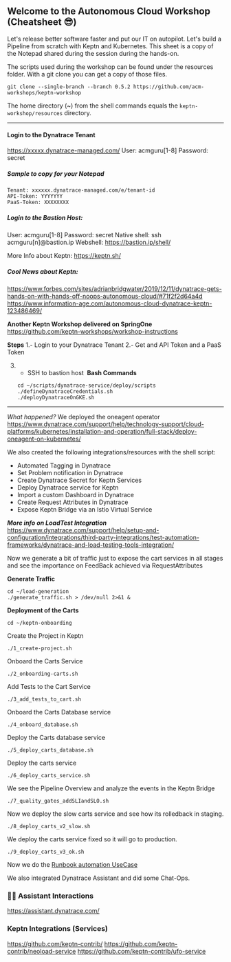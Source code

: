 ## Welcome to the Autonomous Cloud Workshop (Cheatsheet 😎)

Let's release better software faster and put our IT on autopilot. Let's build a Pipeline from scratch with Keptn and Kubernetes.
This sheet is a copy of the Notepad shared during the session during the hands-on.


The scripts used during the workshop can be found under the resources folder. With a git clone you can get a copy of those files.  
```
git clone --single-branch --branch 0.5.2 https://github.com/acm-workshops/keptn-workshop 
```
The home directory (~) from the shell commands equals the ``keptn-workshop/resources`` directory.

----

#### Login to the Dynatrace Tenant

https://xxxxx.dynatrace-managed.com/
User: acmguru[1-8]
Password: secret

##### Sample to copy for your Notepad

```
Tenant: xxxxxx.dynatrace-managed.com/e/tenant-id
API-Token: YYYYYYY
PaaS-Token: XXXXXXXX
```

##### **Login to the Bastion Host:** 
User: acmguru[1-8]
Password: secret
Native shell: ssh  acmguru[n]@bastion.ip
Webshell: https://bastion.ip/shell/

More Info about Keptn: https://keptn.sh/

##### Cool News about Keptn:

https://www.forbes.com/sites/adrianbridgwater/2019/12/11/dynatrace-gets-hands-on-with-hands-off-noops-autonomous-cloud/#71f2f2d64a4d
https://www.information-age.com/autonomous-cloud-dynatrace-keptn-123486469/

**Another Keptn Workshop delivered on SpringOne**
https://github.com/keptn-workshops/workshop-instructions

**Steps**
1.- Login to your Dynatrace Tenant
2.- Get and API Token and a PaaS Token 

3. - SSH to bastion host 
    **Bash Commands**

    ```
    cd ~/scripts/dynatrace-service/deploy/scripts
    ./defineDynatraceCredentials.sh
    ./deployDynatraceOnGKE.sh
    ```

----
*What happened?*
We deployed the oneagent operator
https://www.dynatrace.com/support/help/technology-support/cloud-platforms/kubernetes/installation-and-operation/full-stack/deploy-oneagent-on-kubernetes/

We also created the following integrations/resources with the shell script:
- Automated Tagging in Dynatrace
- Set Problem notification in Dynatrace
- Create Dynatrace Secret for Keptn Services
- Deploy Dynatrace service for Keptn
- Import a custom Dashboard in Dynatrace
- Create Request Attributes in Dynatrace
- Expose Keptn Bridge via an Istio Virtual Service

***More info on LoadTest Integration***
https://www.dynatrace.com/support/help/setup-and-configuration/integrations/third-party-integrations/test-automation-frameworks/dynatrace-and-load-testing-tools-integration/

  
Now we generate a bit of traffic just to expose the cart services in all stages and see the importance on FeedBack achieved via RequestAttributes

**Generate Traffic** 

```
cd ~/load-generation
./generate_traffic.sh > /dev/null 2>&1 &
```

**Deployment of the Carts**

```
cd ~/keptn-onboarding
```

Create the Project in Keptn
```
./1_create-project.sh
```
Onboard the Carts Service
```
./2_onboarding-carts.sh
```
Add Tests to the Cart Service
```
./3_add_tests_to_cart.sh
```
Onboard the Carts Database service
```
./4_onboard_database.sh
```
Deploy the Carts database service
```
./5_deploy_carts_database.sh
```
Deploy the carts service
```
./6_deploy_carts_service.sh
```

We see the Pipeline Overview and analyze the events in the Keptn Bridge

```
./7_quality_gates_addSLIandSLO.sh
```

Now we deploy the slow carts service and see how its rolledback in staging.

```
./8_deploy_carts_v2_slow.sh
```
We deploy the carts service fixed so it will go to production.
```
./9_deploy_carts_v3_ok.sh
```

Now we do the [Runbook automation UseCase](../04_Runbook_automation)

We also integrated Dynatrace Assistant and did some Chat-Ops.
### 👱‍♀️ Assistant Interactions
https://assistant.dynatrace.com/


### Keptn Integrations (Services)
https://github.com/keptn-contrib/
https://github.com/keptn-contrib/neoload-service
https://github.com/keptn-contrib/ufo-service